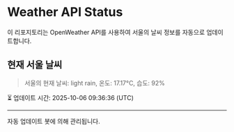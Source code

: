 
# Weather API Status

이 리포지토리는 OpenWeather API를 사용하여 서울의 날씨 정보를 자동으로 업데이트합니다.

## 현재 서울 날씨
> 서울의 현재 날씨: light rain, 온도: 17.17°C, 습도: 92%

⏳ 업데이트 시간: 2025-10-06 09:36:36 (UTC)

---
자동 업데이트 봇에 의해 관리됩니다.
